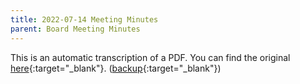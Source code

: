 ```yaml
---
title: 2022-07-14 Meeting Minutes
parent: Board Meeting Minutes
---
```


This is an automatic transcription of a PDF. You can find the original [here](https://www.epmfl.net/_files/ugd/4ba896_fd52619b468d4d96a533599a3810a63b.pdf){:target="_blank"}. ([backup](https://drive.google.com/file/d/1ficToDJ5Ec4yVQNMtejgZWjZG4wL4fFc/view?usp=sharing){:target="_blank"})